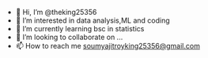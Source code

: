 - 👋 Hi, I’m @theking25356
- 👀 I’m interested in data analysis,ML and coding
- 🌱 I’m currently learning bsc in statistics
- 💞️ I’m looking to collaborate on ...
- 📫 How to reach me soumyajitroyking25356@gmail.com

<!---
theking25356/theking25356 is a ✨ special ✨ repository because its `README.md` (this file) appears on your GitHub profile.
You can click the Preview link to take a look at your changes.
--->
